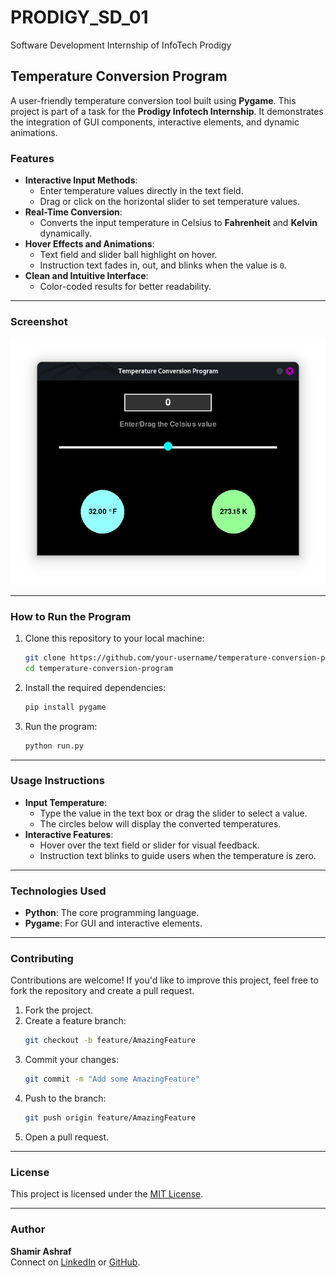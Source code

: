 # PRODIGY_SD_01
Software Development Internship of InfoTech Prodigy

## Temperature Conversion Program

A user-friendly temperature conversion tool built using **Pygame**. This project is part of a task for the **Prodigy Infotech Internship**. It demonstrates the integration of GUI components, interactive elements, and dynamic animations.

### Features

- **Interactive Input Methods**:
  - Enter temperature values directly in the text field.
  - Drag or click on the horizontal slider to set temperature values.
- **Real-Time Conversion**:
  - Converts the input temperature in Celsius to **Fahrenheit** and **Kelvin** dynamically.
- **Hover Effects and Animations**:
  - Text field and slider ball highlight on hover.
  - Instruction text fades in, out, and blinks when the value is `0`.
- **Clean and Intuitive Interface**:
  - Color-coded results for better readability.

---

### Screenshot

![Temperature Conversion Program](image.png)

---

### How to Run the Program

1. Clone this repository to your local machine:
   ```bash
   git clone https://github.com/your-username/temperature-conversion-program.git
   cd temperature-conversion-program
   ```

2. Install the required dependencies:
   ```bash
   pip install pygame
   ```

3. Run the program:
   ```bash
   python run.py
   ```

---

### Usage Instructions

- **Input Temperature**:
  - Type the value in the text box or drag the slider to select a value.
  - The circles below will display the converted temperatures.
- **Interactive Features**:
  - Hover over the text field or slider for visual feedback.
  - Instruction text blinks to guide users when the temperature is zero.

---

### Technologies Used

- **Python**: The core programming language.
- **Pygame**: For GUI and interactive elements.

---

### Contributing

Contributions are welcome! If you'd like to improve this project, feel free to fork the repository and create a pull request.

1. Fork the project.
2. Create a feature branch:
   ```bash
   git checkout -b feature/AmazingFeature
   ```
3. Commit your changes:
   ```bash
   git commit -m "Add some AmazingFeature"
   ```
4. Push to the branch:
   ```bash
   git push origin feature/AmazingFeature
   ```
5. Open a pull request.

---

### License

This project is licensed under the [MIT License](LICENSE).

---

### Author

**Shamir Ashraf**  
Connect on [LinkedIn](https://www.linkedin.com/in/shamiroxs) or [GitHub](https://github.com/shamiroxs).
